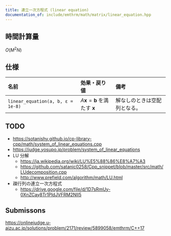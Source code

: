 ```yaml
---
title: 連立一次方程式 (linear equation)
documentation_of: include/emthrm/math/matrix/linear_equation.hpp
---
```



## 時間計算量

$O(M^2 N)$


## 仕様

|名前|効果・戻り値|備考|
|:--|:--|:--|
|`linear_equation(a, b, ε = 1e-8)`|$A \boldsymbol{x} = \boldsymbol{b}$ を満たす $\boldsymbol{x}$|解なしのときは空配列となる。|


## TODO

- https://sotanishy.github.io/cp-library-cpp/math/system_of_linear_equations.cpp
- https://judge.yosupo.jp/problem/system_of_linear_equations
- LU 分解
  - https://ja.wikipedia.org/wiki/LU%E5%88%86%E8%A7%A3
  - https://github.com/satanic0258/Cpp_snippet/blob/master/src/math/LUdecomposition.cpp
  - http://www.prefield.com/algorithm/math/LU.html
- 疎行列の連立一次方程式
  - https://drive.google.com/file/d/1D7sRmUy-0XnZCay8Tr1PldJVFRM2NII5


## Submissons

https://onlinejudge.u-aizu.ac.jp/solutions/problem/2171/review/5899058/emthrm/C++17
